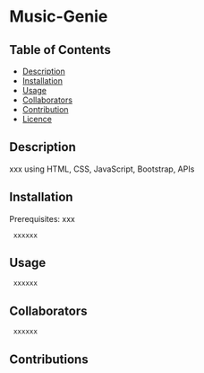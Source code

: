 # Music-Genie


## Table of Contents

- [Description](#description)
- [Installation](#installation)
- [Usage](#usage)
- [Collaborators](#collaborators)
- [Contribution](#contribution)
- [Licence](#licence)



## Description

xxx using HTML, CSS, JavaScript, Bootstrap, APIs 


## Installation

Prerequisites: xxx

```
 xxxxxx
```



## Usage

```
 xxxxxx
```

## Collaborators


```
 xxxxxx
```


## Contributions